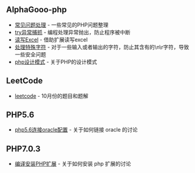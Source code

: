 ## AlphaGooo-php

 - [常见问题处理](files/常见问题处理.md) - 一些常见的PHP问题整理
 - [try异常捕抓](files/try异常捕抓.md) - 编程处理异常抛出，防止程序被中断
 - [读写Excel](files/读写Excel.md) - 借助扩展读写excel
 - [处理特殊字符](files/处理特殊字符.md) - 对于一些输入或者输出的字符，防止其含有的\n\r字符，导致一些安全问题
 - [php设计模式](files/php设计模式.md) - 关于PHP的设计模式
 
## LeetCode

 - [leetcode](leetcodes/201910.md) - 10月份的题目和题解

## PHP5.6

 - [php5.6连接oracle配置](files/php5.6连接oracle配置.md) - 关于如何链接 oracle 的讨论
 

## PHP7.0.3

 - [编译安装PHP扩展](files/编译安装PHP扩展.md) - 关于如何安装 php 扩展的讨论
 
 
 
 
 

